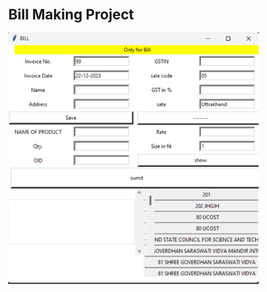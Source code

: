 # Bill Making Project 

![img](https://github.com/yashrasniya/bill-making-project/blob/main/Screenshot%202023-12-22%20131516.png)
